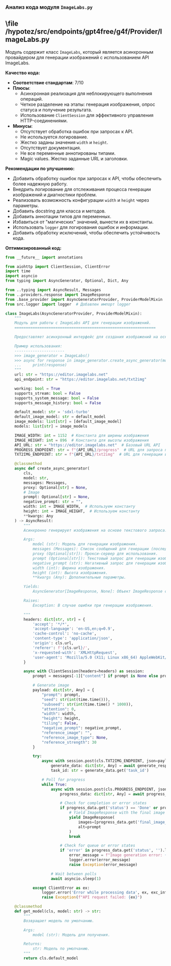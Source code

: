 ### **Анализ кода модуля `ImageLabs.py`**

## \file /hypotez/src/endpoints/gpt4free/g4f/Provider/ImageLabs.py
Модуль содержит класс `ImageLabs`, который является асинхронным провайдером для генерации изображений с использованием API ImageLabs.

**Качество кода:**
- **Соответствие стандартам**: 7/10
- **Плюсы**:
    - Асинхронная реализация для неблокирующего выполнения операций.
    - Четкое разделение на этапы: генерация изображения, опрос статуса и получение результата.
    - Использование `ClientSession` для эффективного управления HTTP-соединениями.
- **Минусы**:
    - Отсутствует обработка ошибок при запросах к API.
    - Не используется логирование.
    - Жестко заданы значения `width` и `height`.
    - Отсутствует документация.
    - Не все переменные аннотированы типами.
    - Magic values. Жестко заданные URL и заголовки.

**Рекомендации по улучшению:**

- Добавить обработку ошибок при запросах к API, чтобы обеспечить более надежную работу.
- Внедрить логирование для отслеживания процесса генерации изображений и диагностики проблем.
- Реализовать возможность конфигурации `width` и `height` через параметры.
- Добавить docstring для класса и методов.
- Добавить аннотации типов для переменных.
- Избавиться от "магических" значений, вынести их в константы.
- Использовать `logger` для логирования ошибок и информации.
- Добавить обработку исключений, чтобы обеспечить устойчивость кода.

**Оптимизированный код:**

```python
from __future__ import annotations

from aiohttp import ClientSession, ClientError
import time
import asyncio
from typing import AsyncGenerator, Optional, Dict, Any

from ..typing import AsyncResult, Messages
from ..providers.response import ImageResponse
from .base_provider import AsyncGeneratorProvider, ProviderModelMixin
from src.logger import logger  # Добавлен импорт logger

class ImageLabs(AsyncGeneratorProvider, ProviderModelMixin):
    """
    Модуль для работы с ImageLabs API для генерации изображений.
    ==============================================================

    Предоставляет асинхронный интерфейс для создания изображений на основе текстовых запросов.

    Пример использования:
    ----------------------
    >>> image_generator = ImageLabs()
    >>> async for response in image_generator.create_async_generator(model='sdxl-turbo', messages=[{'role': 'user', 'content': 'sunset'}]):
    ...     print(response)
    """
    url: str = "https://editor.imagelabs.net"
    api_endpoint: str = "https://editor.imagelabs.net/txt2img"

    working: bool = True
    supports_stream: bool = False
    supports_system_message: bool = False
    supports_message_history: bool = False

    default_model: str = 'sdxl-turbo'
    default_image_model: str = default_model
    image_models: list[str] = [default_image_model]
    models: list[str] = image_models

    IMAGE_WIDTH: int = 1152  # Константа для ширины изображения
    IMAGE_HEIGHT: int = 896  # Константа для высоты изображения
    API_URL: str = "https://editor.imagelabs.net"  # Базовый URL API
    PROGRESS_ENDPOINT: str = f"{API_URL}/progress"  # URL для запроса прогресса
    TXT2IMG_ENDPOINT: str = f"{API_URL}/txt2img"  # URL для генерации изображения

    @classmethod
    async def create_async_generator(
        cls,
        model: str,
        messages: Messages,
        proxy: Optional[str] = None,
        # Image
        prompt: Optional[str] = None,
        negative_prompt: str = "",
        width: int = IMAGE_WIDTH,  # Используем константу
        height: int = IMAGE_HEIGHT,  # Используем константу
        **kwargs: Any
    ) -> AsyncResult:
        """
        Асинхронно генерирует изображения на основе текстового запроса.

        Args:
            model (str): Модель для генерации изображения.
            messages (Messages): Список сообщений для генерации (последнее сообщение используется как prompt).
            proxy (Optional[str]): Прокси-сервер для использования.
            prompt (Optional[str]): Текстовый запрос для генерации изображения.
            negative_prompt (str): Негативный запрос для генерации изображения.
            width (int): Ширина изображения.
            height (int): Высота изображения.
            **kwargs (Any): Дополнительные параметры.

        Yields:
            AsyncGenerator[ImageResponse, None]: Объект ImageResponse с сгенерированным изображением.

        Raises:
            Exception: В случае ошибки при генерации изображения.

        """
        headers: dict[str, str] = {
            'accept': '*/*',
            'accept-language': 'en-US,en;q=0.9',
            'cache-control': 'no-cache',
            'content-type': 'application/json',
            'origin': cls.url,
            'referer': f'{cls.url}/',
            'x-requested-with': 'XMLHttpRequest',
            'user-agent': 'Mozilla/5.0 (X11; Linux x86_64) AppleWebKit/537.36 (KHTML, like Gecko) Chrome/131.0.0.0 Safari/537.36'
        }

        async with ClientSession(headers=headers) as session:
            prompt = messages[-1]["content"] if prompt is None else prompt

            # Generate image
            payload: dict[str, Any] = {
                "prompt": prompt,
                "seed": str(int(time.time())),
                "subseed": str(int(time.time() * 1000)),
                "attention": 0,
                "width": width,
                "height": height,
                "tiling": False,
                "negative_prompt": negative_prompt,
                "reference_image": "",
                "reference_image_type": None,
                "reference_strength": 30
            }

            try:
                async with session.post(cls.TXT2IMG_ENDPOINT, json=payload, proxy=proxy) as generate_response:
                    generate_data: dict[str, Any] = await generate_response.json()
                    task_id: str = generate_data.get('task_id')

                # Poll for progress
                while True:
                    async with session.post(cls.PROGRESS_ENDPOINT, json={"task_id": task_id}, proxy=proxy) as progress_response:
                        progress_data: dict[str, Any] = await progress_response.json()

                        # Check for completion or error states
                        if progress_data.get('status') == 'Done' or progress_data.get('final_image_url'):
                            # Yield ImageResponse with the final image URL
                            yield ImageResponse(
                                images=[progress_data.get('final_image_url')],
                                alt=prompt
                            )
                            break

                        # Check for queue or error states
                        if 'error' in progress_data.get('status', '').lower():
                            error_message = f"Image generation error: {progress_data}"
                            logger.error(error_message)
                            raise Exception(error_message)

                    # Wait between polls
                    await asyncio.sleep(1)

            except ClientError as ex:
                logger.error('Error while processing data', ex, exc_info=True)
                raise Exception(f"API request failed: {ex}")

    @classmethod
    def get_model(cls, model: str) -> str:
        """
        Возвращает модель по умолчанию.

        Args:
            model (str): Модель для получения.

        Returns:
            str: Модель по умолчанию.
        """
        return cls.default_model